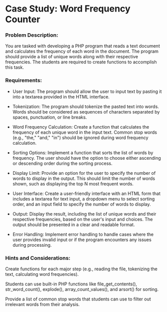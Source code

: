# Case Study: Word Frequency Counter

### Problem Description:

You are tasked with developing a PHP program that reads a text document and calculates the frequency of each word in the document. The program should provide a list of unique words along with their respective frequencies. The students are required to create functions to accomplish this task.

### Requirements:

- User Input: The program should allow the user to input text by pasting it into a textarea provided in the HTML interface.

- Tokenization: The program should tokenize the pasted text into words. Words should be considered as sequences of characters separated by spaces, punctuation, or line breaks.

- Word Frequency Calculation: Create a function that calculates the frequency of each unique word in the input text. Common stop words (e.g., "the," "and," "in") should be ignored during word frequency calculation.

- Sorting Options: Implement a function that sorts the list of words by frequency. The user should have the option to choose either ascending or descending order during the sorting process.

- Display Limit: Provide an option for the user to specify the number of words to display in the output. This should limit the number of words shown, such as displaying the top N most frequent words.

- User Interface: Create a user-friendly interface with an HTML form that includes a textarea for text input, a dropdown menu to select sorting order, and an input field to specify the number of words to display.

- Output: Display the result, including the list of unique words and their respective frequencies, based on the user's input and choices. The output should be presented in a clear and readable format.

- Error Handling: Implement error handling to handle cases where the user provides invalid input or if the program encounters any issues during processing.

### Hints and Considerations:

Create functions for each major step (e.g., reading the file, tokenizing the text, calculating word frequencies).

Students can use built-in PHP functions like file_get_contents(), str_word_count(), explode(), array_count_values(), and arsort() for sorting.

Provide a list of common stop words that students can use to filter out irrelevant words from their analysis.